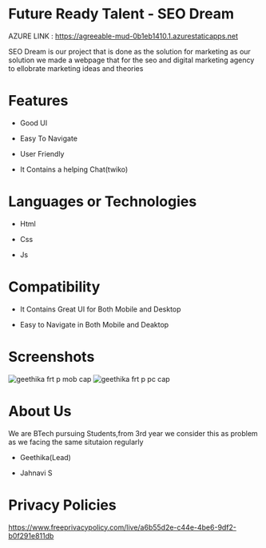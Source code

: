 # Future Ready Talent - SEO Dream



AZURE LINK : https://agreeable-mud-0b1eb1410.1.azurestaticapps.net



 SEO Dream is our project that is done as the solution for marketing as our solution we made a webpage that  for the seo and digital marketing agency  to ellobrate marketing ideas and theories


# Features
-  Good UI

-  Easy To Navigate

-  User Friendly

-  It Contains a helping Chat(twiko)



# Languages or Technologies

-  Html

-  Css

-  Js


# Compatibility
 -  It Contains Great UI for Both Mobile and Desktop
 
 -  Easy to Navigate in Both Mobile and Deaktop
 
# Screenshots
![geethika frt p mob cap](https://user-images.githubusercontent.com/94095306/197462091-82b01c74-3f16-40d9-ac2d-51c326cf2dfa.PNG)
![geethika frt p pc cap](https://user-images.githubusercontent.com/94095306/197462096-40ddb1e9-a4ab-4d3b-ab15-a3f1469b6257.PNG)

# About Us
We are BTech pursuing Students,from 3rd year we consider this as problem as we facing the same situtaion regularly

-  Geethika(Lead)

-  Jahnavi S


# Privacy Policies 

[https://www.freeprivacypolicy.com/live/a6b55d2e-c44e-4be6-9df2-b0f291e811db
](https://www.freeprivacypolicy.com/live/a2cbd0ea-3cf9-4d82-96b8-1326ead21719)
